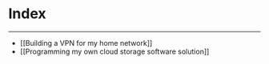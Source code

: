 # Index
---
- [[Building a VPN for my home network]]
- [[Programming my own cloud storage software solution]]